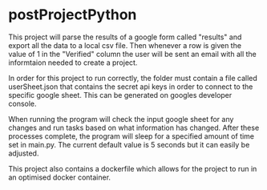 # postProjectPython

This project will parse the results of a google form called "results" and export all the data to a local csv file. Then whenever a row is given the value of 1 in the "Verified" column the user will be sent an email with all the informtaion needed to create a project.

In order for this project to run correctly, the folder must contain a file called userSheet.json that contains the secret api keys in order to connect to the specific google sheet. This can be generated on googles developer console.

When running the program will check the input google sheet for any changes and run tasks based on what information has changed. After these processes complete, the program will sleep for a specified amount of time set in main.py. The current default value is 5 seconds but it can easily be adjusted.  

This project also contains a dockerfile which allows for the project to run in an optimised docker container.  

